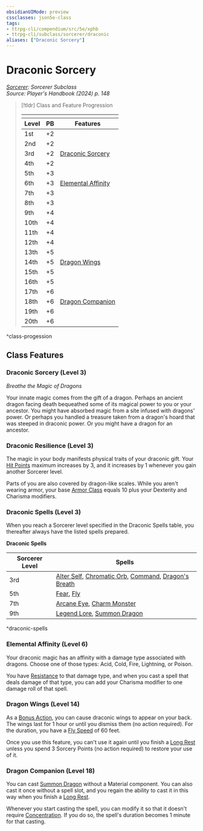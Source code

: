 ```yaml
---
obsidianUIMode: preview
cssclasses: json5e-class
tags:
- ttrpg-cli/compendium/src/5e/xphb
- ttrpg-cli/subclass/sorcerer/draconic
aliases: ["Draconic Sorcery"]
---
```

# Draconic Sorcery
*[Sorcerer](sorcerer-xphb.md): Sorcerer Subclass*  
*Source: Player's Handbook (2024) p. 148*  

> [!tldr] Class and Feature Progression
> 
> <table class="class-progression">
> <thead>
> <tr><th colspan='3'></th></tr>
> <tr class="class-progression"><th class"level">Level</th><th class"pb">PB</th><th class"feature">Features</th></tr>
> </thead><tbody>
> <tr class="class-progression"><td class"level">1st</td><td class"pb">+2</td><td class"feature"></td></tr>
> <tr class="class-progression"><td class"level">2nd</td><td class"pb">+2</td><td class"feature"></td></tr>
> <tr class="class-progression"><td class"level">3rd</td><td class"pb">+2</td><td class"feature"><a href='#Draconic%20Sorcery%20(Level%203)'>Draconic Sorcery</a></td></tr>
> <tr class="class-progression"><td class"level">4th</td><td class"pb">+2</td><td class"feature"></td></tr>
> <tr class="class-progression"><td class"level">5th</td><td class"pb">+3</td><td class"feature"></td></tr>
> <tr class="class-progression"><td class"level">6th</td><td class"pb">+3</td><td class"feature"><a href='#Elemental%20Affinity%20(Level%206)'>Elemental Affinity</a></td></tr>
> <tr class="class-progression"><td class"level">7th</td><td class"pb">+3</td><td class"feature"></td></tr>
> <tr class="class-progression"><td class"level">8th</td><td class"pb">+3</td><td class"feature"></td></tr>
> <tr class="class-progression"><td class"level">9th</td><td class"pb">+4</td><td class"feature"></td></tr>
> <tr class="class-progression"><td class"level">10th</td><td class"pb">+4</td><td class"feature"></td></tr>
> <tr class="class-progression"><td class"level">11th</td><td class"pb">+4</td><td class"feature"></td></tr>
> <tr class="class-progression"><td class"level">12th</td><td class"pb">+4</td><td class"feature"></td></tr>
> <tr class="class-progression"><td class"level">13th</td><td class"pb">+5</td><td class"feature"></td></tr>
> <tr class="class-progression"><td class"level">14th</td><td class"pb">+5</td><td class"feature"><a href='#Dragon%20Wings%20(Level%2014)'>Dragon Wings</a></td></tr>
> <tr class="class-progression"><td class"level">15th</td><td class"pb">+5</td><td class"feature"></td></tr>
> <tr class="class-progression"><td class"level">16th</td><td class"pb">+5</td><td class"feature"></td></tr>
> <tr class="class-progression"><td class"level">17th</td><td class"pb">+6</td><td class"feature"></td></tr>
> <tr class="class-progression"><td class"level">18th</td><td class"pb">+6</td><td class"feature"><a href='#Dragon%20Companion%20(Level%2018)'>Dragon Companion</a></td></tr>
> <tr class="class-progression"><td class"level">19th</td><td class"pb">+6</td><td class"feature"></td></tr>
> <tr class="class-progression"><td class"level">20th</td><td class"pb">+6</td><td class"feature"></td></tr>
> </tbody></table>
^class-progession


## Class Features

### Draconic Sorcery (Level 3)

*Breathe the Magic of Dragons*

Your innate magic comes from the gift of a dragon. Perhaps an ancient dragon facing death bequeathed some of its magical power to you or your ancestor. You might have absorbed magic from a site infused with dragons' power. Or perhaps you handled a treasure taken from a dragon's hoard that was steeped in draconic power. Or you might have a dragon for an ancestor.

### Draconic Resilience (Level 3)

The magic in your body manifests physical traits of your draconic gift. Your [Hit Points](3-Compendium/rules/variant-rules/hit-points-xphb.md) maximum increases by 3, and it increases by 1 whenever you gain another Sorcerer level.

Parts of you are also covered by dragon-like scales. While you aren't wearing armor, your base [Armor Class](3-Compendium/rules/variant-rules/armor-class-xphb.md) equals 10 plus your Dexterity and Charisma modifiers.

### Draconic Spells (Level 3)

When you reach a Sorcerer level specified in the Draconic Spells table, you thereafter always have the listed spells prepared.

**Draconic Spells**

| Sorcerer Level | Spells |
|----------------|--------|
| 3rd | [Alter Self](3-Compendium/spells/alter-self-xphb.md), [Chromatic Orb](3-Compendium/spells/chromatic-orb-xphb.md), [Command](3-Compendium/spells/command-xphb.md), [Dragon's Breath](3-Compendium/spells/dragons-breath-xphb.md) |
| 5th | [Fear](3-Compendium/spells/fear-xphb.md), [Fly](3-Compendium/spells/fly-xphb.md) |
| 7th | [Arcane Eye](3-Compendium/spells/arcane-eye-xphb.md), [Charm Monster](3-Compendium/spells/charm-monster-xphb.md) |
| 9th | [Legend Lore](3-Compendium/spells/legend-lore-xphb.md), [Summon Dragon](3-Compendium/spells/summon-dragon-xphb.md) |
^draconic-spells

### Elemental Affinity (Level 6)

Your draconic magic has an affinity with a damage type associated with dragons. Choose one of those types: Acid, Cold, Fire, Lightning, or Poison.

You have [Resistance](3-Compendium/rules/variant-rules/resistance-xphb.md) to that damage type, and when you cast a spell that deals damage of that type, you can add your Charisma modifier to one damage roll of that spell.

### Dragon Wings (Level 14)

As a [Bonus Action](3-Compendium/rules/variant-rules/bonus-action-xphb.md), you can cause draconic wings to appear on your back. The wings last for 1 hour or until you dismiss them (no action required). For the duration, you have a [Fly Speed](3-Compendium/rules/variant-rules/fly-speed-xphb.md) of 60 feet.

Once you use this feature, you can't use it again until you finish a [Long Rest](3-Compendium/rules/variant-rules/long-rest-xphb.md) unless you spend 3 Sorcery Points (no action required) to restore your use of it.

### Dragon Companion (Level 18)

You can cast [Summon Dragon](3-Compendium/spells/summon-dragon-xphb.md) without a Material component. You can also cast it once without a spell slot, and you regain the ability to cast it in this way when you finish a [Long Rest](3-Compendium/rules/variant-rules/long-rest-xphb.md).

Whenever you start casting the spell, you can modify it so that it doesn't require [Concentration](3-Compendium/rules/conditions.md#Concentration). If you do so, the spell's duration becomes 1 minute for that casting.